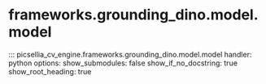 # frameworks.grounding_dino.model.model

::: picsellia_cv_engine.frameworks.grounding_dino.model.model
    handler: python
    options:
        show_submodules: false
        show_if_no_docstring: true
        show_root_heading: true
